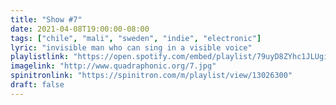 ```yaml
---
title: "Show #7"
date: 2021-04-08T19:00:00-08:00
tags: ["chile", "mali", "sweden", "indie", "electronic"]
lyric: "invisible man who can sing in a visible voice"
playlistlink: "https://open.spotify.com/embed/playlist/79uyD8ZYhc1JLUgiTFHTor"
imagelink: "http://www.quadraphonic.org/7.jpg"
spinitronlink: "https://spinitron.com/m/playlist/view/13026300"
draft: false
---
```

